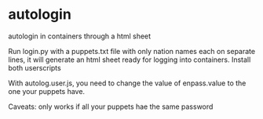 # autologin
autologin in containers through a html sheet

Run login.py with a puppets.txt file with only nation names each on separate lines, it will generate an html sheet ready for logging into containers. Install both userscripts

With autolog.user.js, you need to change the value of enpass.value to the one your puppets have.

Caveats: only works if all your puppets hae the same password
